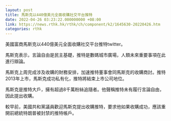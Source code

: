 ```yaml
---
layout: post
title: 馬斯克以440億美元全面收購社交平台推特
date: 2022-04-26 03:23:22.000000000 +08:00
link: https://news.rthk.hk/rthk/ch/component/k2/1645630-20220426.htm
categories: rthk
---
```


美國富商馬斯克以440億美元全面收購社交平台推特twitter。

馬斯克表示，言論自由是民主基礎，推特是數碼城市廣場，人類未來重要事項在此進行辯論。

馬斯克上周完成涉及收購的財務安排，加速推特董事會同馬斯克的收購商討。推特2013年上市，馬斯克成功私有化，推特將結束上市公司地位。

馬斯克是推特大戶，擁有超過8千萬粉絲追隨者。他聲稱推特未有履行言論自由，因此提出收購。

較早前，美國共和黨議員歡迎馬斯克提出收購推特，要求他如果收購成功，應該重開前總統特朗普被封禁的推特帳戶。

